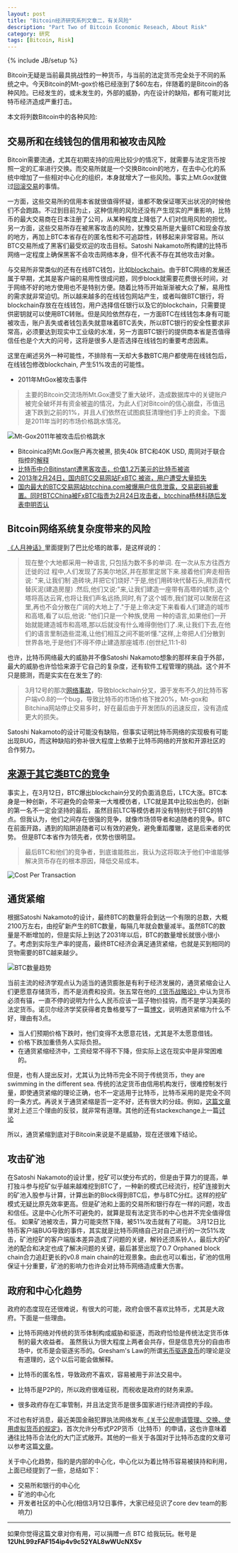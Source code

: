 ```yaml
---
layout: post
title: "Bitcoin经济研究系列文章二，有关风险"
description: "Part Two of Bitcoin Economic Reseach, About Risk"
category: 研究
tags: [Bitcoin, Risk]
---
```

{% include JB/setup %}

Bitcoin无疑是当前最具挑战性的一种货币，与当前的法定货币完全处于不同的系统之中。今天Bitcoin的Mt-gox价格已经涨到了$60左右，伴随着的是Bitcoin的各种风险。已经发生的，或未发生的，外部的威胁，内在设计的缺陷，都有可能对比特币经济造成严重打击。

本文将列数Bitcoin中的各种风险:

## 交易所和在线钱包的信用和被攻击风险
Bitcoin需要流通，尤其在初期支持的应用比较少的情况下，就需要与法定货币按照一定的汇率进行交换。而交易所就是一个交换Bitcoin的地方，在去中心化的系统中增加了一些相对中心化的组织，本身就增大了一些风险。事实上Mt.Gox就做过[回滚交易][5]的事情。

一方面，这些交易所的信用本省就很值得怀疑，谁都不敢保证哪天出状况的时候他们不会跑路。不过到目前为止，这种信用的风险还没有产生现实的严重影响，比特币的最大交易商在日本注册了公司，从某种程度上降低了人们对信用风险的担忧。另一方面，这些交易所存在被黑客攻击的风险，犹豫交易所是大量BTC和现金存放的地方，再加上BTC本省存在的匿名性和不可追踪性，转移起来非常容易。所以BTC交易所成了黑客们最受欢迎的攻击目标。Satoshi Nakamoto所构建的比特币网络一定程度上确保黑客不会攻击网络本身，但不代表不存在其他攻击对象。

与交易所非常类似的还有在线BTC钱包，比如[blockchain](blockchain.info)。由于BTC网络的发展还属于早期，尤其是客户端的易用性很成问题，同步block就需要花费很长时间，对于网络不好的地方使用也不是特别方便。随着比特币开始渐渐被大众了解，易用性的需求就非常迫切。所以越来越多的在线钱包网站产生，或者叫做BTC银行，将blockchain存放在在线钱包，用户选择信任银行以及它的blockchain，只需要提供密钥就可以使用BTC转账。但是风险依然存在，一方面BTC在线钱包本身有可能被攻击，账户丢失或者钱包丢失就意味着BTC丢失，所以BTC银行的安全性要求非常高，必须要达到现实中工业级的水准，另一方面BTC银行的提供商本省是否值得信任也是个大大的问号，这将是很多人是否选择在线钱包的重要考虑因素。

这里在阐述另外一种可能性，不排除有一天却大多数BTC用户都使用在线钱包后，在线钱包修改blockchain, 产生51%攻击的可能性。

* 2011年MtGox被攻击事件
>主要的Bitcoin交流场所Mt.Gox遭受了重大破坏，造成数据库中的关键账户被完全破坏并有资金被盗的情况，为此人们对Bitcoin的信心崩盘，币值迅速下跌到之前的1%，并且人们依然在试图疯狂清理他们手上的资金。下面是2011年当时的市场价格跳水情况。

![Mt-Gox2011年被攻击后价格跳水]({{BASE_PATH}}/uploads/2013/03/mt_gox_2011.png)
* Bitcoinica的Mt.Gox账户再次被黑, 损失40k BTC和40K USD, 周同对于联合指控的[解释][1]
* [比特币中介Bitinstant遭黑客攻击，价值1.2万美元的比特币被盗][2]
* [2013年2月24日，国内BTC交易网站FxBTC 被盗，用户遭受大量损失][3]
* [国内最大的BTC交易网站btcchina.com被爆用户信息泄露，交易密码被重置。同时BTCChina被FxBTC指责为2月24日攻击者，btcchina杨林科随后发表申明否认][4]

## Bitcoin网络系统复杂度带来的风险
[《人月神话》](http://book.douban.com/subject/1102259/)里面提到了巴比伦塔的故事，是这样说的：

> 现在整个大地都采用一种语言, 只包括为数不多的单词. 在一次从东方往西方迁徙的过 程中,人们发现了苏美尔地区,并在那里定居下来.接着他们奔走相告说: "来,让我们制 造砖块,并把它们烧好."于是,他们用砖块代替石头,用沥青代替灰泥(建造房屋) .然后,他们又说:"来,让我们建造一座带有高塔的城市,这个塔将高达云宵,也将让我们声名远扬,同时,有了这个城市,我们就可以聚居在这里,再也不会分散在广阔的大地上了."于是上帝决定下来看看人们建造的城市和高塔,看了以后,他说: "他们只是一个种族,使用 一种的语言,如果他们一开始就能建造城市和高塔,那以后就没有什么难得倒他们了.来,让我们下去,在他们的语言里制造些混淆,让他们相互之间不能听懂."这样,上帝把人们分散到世界各地,于是他们不得不停止建造那座城市.(创世纪,11:1-8)

也许，比特币网络最大的威胁并不像Satoshi Nakamoto想象的那样来自于外部，最大的威胁也许恰恰来源于它自己的复杂度，还有软件工程管理的挑战。这个并不只是臆测，而是实实在在发生了的:

> 3月12号的那次[网络事故](http://www.btcbbs.com/forum.php?mod=viewthread&tid=238)，导致blockchain分叉，源于发布不久的比特币客户端v0.8的一个bug，导致比特币的市场价格下挫20%，Mt-gox和Bitchina网站停止交易多时，好在最后由于开发团队的迅速反应，没有造成更大的损失。

Satoshi Nakamoto的设计可能没有缺陷，但事实证明比特币网络的实现极有可能出现BUG，而这种缺陷的弥补很大程度上依赖于比特币网络的开放和开源社区的合作努力。

## [来源于其它类BTC的竞争][6]

事实上，在3月12日，BTC爆出blockchain分叉的负面消息后，LTC大涨。BTC本身是一种创新，不可避免的会带来一大堆模仿者，LTC就是其中比较出色的，创新的第一名不一定会坚持的最后，虽然目前LTC等模仿者并没有特别优于BTC的特点。但我认为，他们之间存在很强的竞争，就像市场领导者和追随者的竞争。BTC在前面开路，遇到的陷阱追随者可以有效的避免，避免重蹈覆辙，这是后来者的优势。 但是BTC本省作为领先者，优势也很明显。

>最后BTC和他们的竞争者，到底谁能胜出，我认为这将取决于他们中谁能够解决货币存在的根本原因，降低交易成本。

![Cost Per Transaction]({{BASE_PATH}}/uploads/2013/03/cost_per_transaction.png)

## 通货紧缩

根据Satoshi Nakamoto的设计，最终BTC的数量将会到达一个有限的总数，大概2100万左右，由挖矿新产生的BTC数量，每隔几年就会数量减半。虽然BTC的数量是不断增加的，但是实际上到达了2031年以后，BTC的数量增长就很小很小了。考虑到实际生产率的提高，最终BTC经济会满足通货紧缩，也就是买到相同的货物需要的BTC越来越少。

![BTC数量趋势]({{BASE_PATH}}/uploads/2013/03/total_btc_amout.png)

当前主流的经济学观点认为适当的通货膨胀是有利于经济发展的，通货紧缩会让人们更愿意存储货币，而不是消费和投资。张五常在他的[《货币战略论》](http://book.douban.com/subject/4178315/)中认为货币必须有锚，一直不停的说明为什么人民币应该一篮子物价挂钩，而不是学习美英的法定货币。诺贝尔经济学奖获得者克鲁格曼写了一篇[博文](http://krugman.blogs.nytimes.com/2010/08/02/why-is-deflation-bad/)，说明通货紧缩为什么不好，理由有3点。

* 当人们预期价格下跌时，他们变得​​不太愿意花钱，尤其是不太愿意借钱。
* 价格下跌加重债务人实际负​​担。
* 在通货紧缩经济中，工资经常不得不下降，但实际上这在现实中是非常困难的。

但是，也有人提出反对，尤其认为比特币完全不同于传统货币，they are swimming in the different sea. 传统的法定货币由信用机构发行，很难控制发行量，即使通货紧缩的理论正确，也不一定适用于比特币，比特币采用的是完全不同的一条方式。再说关于通货紧缩是否一定不好，还有很大的分歧。例如，[这篇文章](http://www.reddit.com/r/Bitcoin/comments/1ape0f/why_krugman_is_wrong_about_deflation/)里对上述三个理由的反驳，就非常有道理。其他的还有stackexchange上一篇[讨论](http://bitcoin.stackexchange.com/questions/408/does-hoarding-really-hurt-bitcoin/414#414)

所以，通货紧缩到底对于Bitcoin来说是不是威胁，现在还很难下结论。

## 攻击矿池

在Satoshi Nakamoto的设计里，挖矿可以使分布式的，但是由于算力的提高，单打独斗参与挖矿似乎越来越难挖到BTC了，一种新的模式已经流行，挖矿连接到大的矿池入股参与计算，计算出新的Block得到BTC后，参与BTC分红。这样的挖矿模式无疑比原先效率更高。但是矿池和上面的交易所和银行存在一样的问题，攻击和信任。这是中心化所不可避免的，就算是现有法定货币的中心也并不完全值得信任。 如果矿池被攻击，算力可能突然下降，被51%攻击就有了可能。 3月12日比特币客户端BUG导致的事件，其实就是比特币网络自己对自己进行的一次51%攻击，矿池挖矿的客户端版本差异造成了问题的关键，解铃还须系铃人，最后大的矿池的配合和决定也成了解决问题的关键，最后甚至出现了0.7 Orphaned block chain合力追赶更长的v0.8 main chain的壮观景象。由此也可以看出，矿池的信用保证十分重要，矿池的影响力也许会对比特币网络造成重大伤害。

## 政府和中心化趋势

政府的态度现在还很难说，有很大的可能，政府会很不喜欢比特币，尤其是大政府。下面是一些理由。

* 比特币网络对传统的货币体制构成威胁和驱逐，而政府恰恰是传统法定货币体制的最大收益者。 虽然我认为很大程度上两者会共存，但是信息充分的自由市场中，优币是会驱逐劣币的。Gresham's Law的所谓[劣币驱逐良币](http://baike.baidu.com/view/469869.htm)的理论是没有道理的，这个以后可能会做解释。

* 比特币的匿名性，导致政府不喜欢，容易被用于非法交易中。

* 比特币是P2P的，所以政府很难征税，而税收是政府的财务来源。

* 很多政府存在汇率管制，并且法定货币是很多国家进行经济调控的手段。

不过也有好消息，最近美国金融犯罪执法网络发布[《关于公民申请管理、交换、使用虚拟货币的规定》](http://www.fincen.gov/statutes_regs/guidance/html/FIN-2013-G001.html)，首次允许分布式P2P货币（比特币）的申请，这也许意味着通往比特币合法化的大门正式敞开。其他的一些关于各国对于比特币态度的文章可以参考这篇[文章](http://www.btcman.com/bitebixinwen/20120929/772.html)。

关于中心化趋势，指的是内部的中心化，中心化以为着比特币容易被挟持和利用，上面已经提到了一些，总结如下：

* 交易所和银行的中心化
* 矿池的中心化
* 开发者社区的中心化(相信3月12日事件，大家已经见识了core dev team的影响力)

[1]: http://cnbtcnews.com/bitcoin-news/economics/%E5%91%A8%E5%90%8C%E5%AF%B9%E4%BA%8E%E8%81%94%E5%90%88%E6%8C%87%E6%8E%A7%E7%9A%84%E8%A7%A3%E9%87%8A.html        "Bitcoinica被盗"
[2]: http://www.36kr.com/p/201783.html  "BitInstant被盗"
[3]: http://www.btcbbs.com/forum.php?mod=viewthread&tid=227&extra=page%3D1
[4]: http://www.btcbbs.com/forum.php?mod=viewthread&tid=242
[5]: http://www.bitecoin.com/online/2011/06/73.html "Mt.Gox回滚BTC交易"
[6]: http://bitcoin.stackexchange.com/questions/8363/how-will-other-coins-like-litecoin-influence-market-price-of-btc

--------------------------------------------------------------------
如果你觉得这篇文章对你有用，可以捐赠一点 BTC 给我玩玩。帐号是 **12UhL99zFAF154ip4v9c52YAL8wWUcNXSv**

